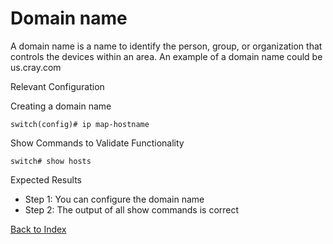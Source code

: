 # Domain name

A domain name is a name to identify the person, group, or organization that controls the devices within an area. An example of a domain name could be us.cray.com

Relevant Configuration

Creating a domain name

```
switch(config)# ip map-hostname
```

Show Commands to Validate Functionality

```
switch# show hosts
```

Expected Results

* Step 1: You can configure the domain name
* Step 2: The output of all show commands is correct

[Back to Index](../index.md)